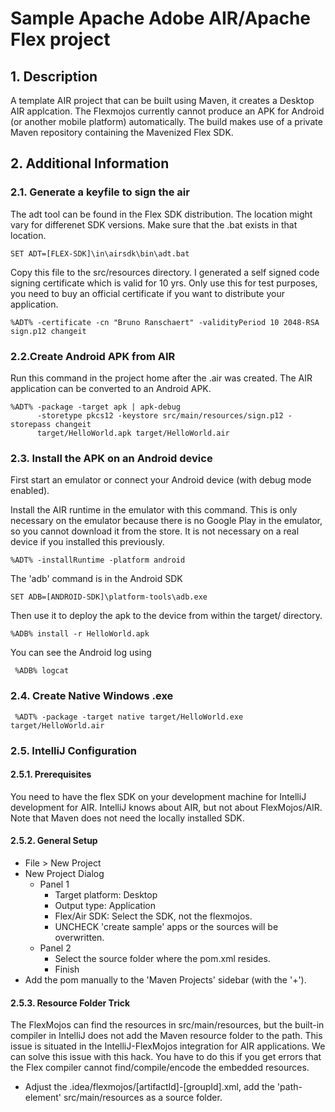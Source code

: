 # Sample Apache Adobe AIR/Apache Flex project
## 1. Description

A template AIR project that can be built using Maven, it creates a Desktop AIR applcation.
The Flexmojos currently cannot produce an APK for Android (or another mobile platform) automatically.
The build makes use of a private Maven repository containing the Mavenized Flex SDK.

## 2. Additional Information
### 2.1. Generate a keyfile to sign the air

The adt tool can be found in the Flex SDK distribution. The location might vary for differenet SDK versions. Make sure that the .bat exists in that location.

    SET ADT=[FLEX-SDK]\in\airsdk\bin\adt.bat

Copy this file to the src/resources directory. I generated a self signed code signing certificate which is valid for 10 yrs. Only use this for test purposes,
you need to buy an official certificate if you want to distribute your application.

    %ADT% -certificate -cn "Bruno Ranschaert" -validityPeriod 10 2048-RSA sign.p12 changeit

### 2.2.Create Android APK from AIR

Run this command in the project home after the .air was created. The AIR application can be converted to an Android APK.

    %ADT% -package -target apk | apk-debug
          -storetype pkcs12 -keystore src/main/resources/sign.p12 -storepass changeit 
          target/HelloWorld.apk target/HelloWorld.air

### 2.3. Install the APK on an Android device

First start an emulator or connect your Android device (with debug mode enabled).

Install the AIR runtime in the emulator with this command. This is only necessary on the emulator because there is no Google Play in the emulator, so you cannot download it from the store.
It is not necessary on a real device if you installed this previously.

    %ADT% -installRuntime -platform android

The 'adb' command is in the Android SDK

    SET ADB=[ANDROID-SDK]\platform-tools\adb.exe

Then use it to deploy the apk to the device from within the target/ directory.

    %ADB% install -r HelloWorld.apk

You can see the Android log using

     %ADB% logcat

### 2.4. Create Native Windows .exe

     %ADT% -package -target native target/HelloWorld.exe target/HelloWorld.air

### 2.5. IntelliJ Configuration
#### 2.5.1. Prerequisites

You need to have the flex SDK on your development machine for IntelliJ development for AIR.
IntelliJ knows about AIR, but not about FlexMojos/AIR.
Note that Maven does not need the locally installed SDK.

#### 2.5.2. General Setup

* File > New Project 
* New Project Dialog
   * Panel 1
       * Target platform: Desktop
       * Output type: Application
       * Flex/Air SDK: Select the SDK, not the flexmojos.
       * UNCHECK 'create sample' apps or the sources will be overwritten.
   * Panel 2
       * Select the source folder where the pom.xml resides.
       * Finish
* Add the pom manually to the 'Maven Projects' sidebar (with the '+').

#### 2.5.3. Resource Folder Trick

The FlexMojos can find the resources in src/main/resources, but the built-in compiler in IntelliJ does not add the Maven resource folder to the path.
This issue is situated in the IntelliJ-FlexMojos integration for AIR applications. We can solve this issue with this hack.
You have to do this if you get errors that the Flex compiler cannot find/compile/encode the embedded resources.

* Adjust the .idea/flexmojos/[artifactId]-[groupId].xml, add the 'path-element' src/main/resources as a source folder.
